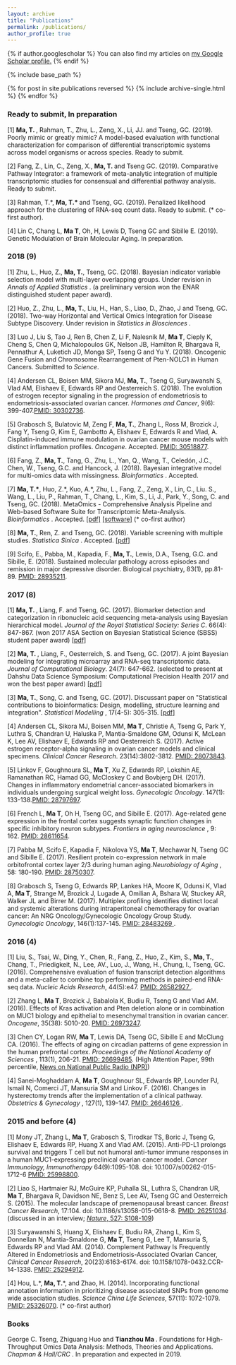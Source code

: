 ```yaml
---
layout: archive
title: "Publications"
permalink: /publications/
author_profile: true
---
```


{% if author.googlescholar %}
  You can also find my articles on <u><a href="{{author.googlescholar}}">my Google Scholar profile</a>.</u>
{% endif %}

{% include base_path %}

{% for post in site.publications reversed %}
  {% include archive-single.html %}
{% endfor %}

### Ready to submit, In preparation

<p>[1] <b> Ma, T. </b>, Rahman, T., Zhu, L., Zeng, X., Li, JJ. and Tseng, GC. (2019). Poorly mimic or greatly mimic? A model-based evaluation with functional characterization for comparison of differential transcriptomic systems across model organisms or across species. Ready to submit. 
<p>[2] Fang, Z., Lin, C., Zeng, X., <b> Ma, T. </b> and Tseng GC. (2019). Comparative Pathway Integrator: a framework of meta-analytic integration of multiple transcriptomic studies for consensual and differential pathway analysis. Ready to submit. 
<p>[3] Rahman, T.*, <b> Ma, T.* </b> and Tseng, GC. (2019). Penalized likelihood approach for the clustering of RNA-seq count data. Ready to submit. (* co-first author).
<p>[4] Lin C, Chang L, <b> Ma T</b>, Oh, H, Lewis D, Tseng GC and Sibille E. (2019). Genetic Modulation of Brain Molecular Aging. In preparation. 

</p></p></p></p>

### 2018 (9)

<p>[1] Zhu, L., Huo, Z., <b> Ma, T.</b>, Tseng, GC. (2018). Bayesian indicator variable selection model with multi-layer overlapping groups. Under revision in <i> Annals of Applied Statistics </i>. (a preliminary version won the ENAR distinguished student paper award).
<p>[2] Huo, Z., Zhu, L., <b> Ma, T.</b>, Liu, H., Han, S., Liao, D., Zhao, J and Tseng, GC. (2018). Two-way Horizontal and Vertical Omics Integration for Disease Subtype Discovery. Under revision in <i> Statistics in Biosciences </i>.
<p>[3] Luo J, Liu S,  Tao J,  Ren B,  Chen Z, Li F, Nalesnik M, <b>Ma T</b>, Cieply K, Cheng S, Chen Q, Michalopoulos GK, Nelson JB, Hamilton R, Bhargava R, Pennathur A, Luketich JD, Monga SP, Tseng G and Yu Y. (2018). Oncogenic Gene Fusion and Chromosome Rearrangement of Pten-NOLC1 in Human Cancers. Submitted to <i>Science</i>.
<p>[4] Andersen CL, Boisen MM, Sikora MJ, <b> Ma, T.</b>, Tseng G, Suryawanshi S, Vlad AM, Elishaev E, Edwards RP and Oesterreich S. (2018). The evolution of estrogen receptor signaling in the progression of endometriosis to endometriosis-associated ovarian cancer. <i>Hormones and Cancer</i>, 9(6): 399-407.<a href="https://www.ncbi.nlm.nih.gov/pubmed/30302736">PMID: 30302736</a>.  
<p>[5] Grabosch S, Bulatovic M, Zeng F, <b> Ma, T.</b>, Zhang L, Ross M, Brozick J, Fang Y, Tseng G, Kim E, Gambotto A, Elishaev E, Edwards R and Vlad, A. Cisplatin-induced immune modulation in ovarian cancer mouse models with distinct inflammation profiles. <i>Oncogene</i>. Accepted. <a href="https://www.ncbi.nlm.nih.gov/pubmed/30518877">PMID: 30518877</a>. 

<p>[6] Fang, Z., <b>Ma, T.</b>, Tang, G., Zhu, L., Yan, Q., Wang, T., Celedón, J.C., Chen, W., Tseng, G.C. and Hancock, J. (2018). Bayesian integrative model for multi-omics data with missingness. <i>Bioinformatics </i>. Accepted. 

<p>[7] <b>Ma, T.*</b>, Huo, Z.*, Kuo, A.*, Zhu, L., Fang, Z., Zeng, X., Lin, C., Liu. S., Wang, L., Liu, P., Rahman, T., Chang, L., Kim, S., Li, J., Park, Y., Song, C. and Tseng, GC. (2018). MetaOmics - Comprehensive Analysis Pipeline and Web-based Software Suite for Transcriptomic Meta-Analysis. <i>Bioinformatics </i>. Accepted. <a href="https://matianzhou.github.io/files/preprints/MetaOmics.pdf">[pdf]</a> <a href="https://github.com/metaOmics/metaOmics">[software]</a> (* co-first author)

<p>[8] <b>Ma, T.</b>, Ren, Z. and Tseng, GC. (2018). Variable screening with multiple studies. <i>Statistica Sinica </i>. Accepted. <a href="https://matianzhou.github.io/files/preprints/TSA-SIS.pdf">[pdf]</a>

<p>[9] Scifo, E., Pabba, M., Kapadia, F., <b>Ma, T.</b>, Lewis, D.A., Tseng, G.C. and Sibille, E. (2018). Sustained molecular pathology across episodes and remission in major depressive disorder. Biological psychiatry, 83(1), pp.81-89. <a href="https://www.ncbi.nlm.nih.gov/pubmed/28935211">PMID: 28935211</a>.

</p></p></p></p></p></p></p></p></p>

### 2017 (8)

<p>[1] <b> Ma, T. </b>, Liang, F. and Tseng, GC. (2017). Biomarker detection and categorization in ribonucleic acid sequencing meta-analysis using Bayesian hierarchical model. <i>Journal of the Royal Statistical Society: Series C</i>. 66(4): 847-867. (won 2017 ASA Section on Bayesian Statistical Science (SBSS) student paper award) <a href="https://matianzhou.github.io/files/preprints/BayesMetaSeq.pdf">[pdf]</a>
<p>[2] <b> Ma, T. </b>, Liang, F., Oesterreich, S. and Tseng, GC. (2017). A joint Bayesian modeling for integrating microarray and RNA-seq transcriptomic data. <i>Journal of Computational Biology</i>. 24(7): 647-662. (selected to present at Dahshu Data Science Symposium: Computational Precision Health 2017 and won the best paper award) <a href="https://matianzhou.github.io/files/preprints/CBM.pdf">[pdf]</a>
<p>[3] <b> Ma, T.</b>, Song, C. and Tseng, GC. (2017). Discussant paper on "Statistical contributions to bioinformatics: Design, modelling, structure learning and integration". <i> Statistical Modelling </i>, 17(4-5): 305-315. <a href="https://matianzhou.github.io/files/preprints/Discuss_SM.pdf">[pdf]</a>
<p>[4] Andersen CL, Sikora MJ, Boisen MM, <b>Ma T</b>, Christie A, Tseng G, Park Y,  Luthra S, Chandran U, Haluska P, Mantia-Smaldone GM, Odunsi K, McLean K, Lee AV, Elishaev E, Edwards RP and Oesterreich S. (2017). Active estrogen receptor-alpha signaling in ovarian cancer models and clinical specimens. <i>Clinical Cancer Research</i>. 23(14):3802-3812. <a href="https://www.ncbi.nlm.nih.gov/pubmed/28073843">PMID: 28073843</a>.
<p>[5] Linkov F, Goughnoura SL, <b>Ma T</b>, Xu Z, Edwards RP, Lokshin AE, Ramanathan RC, Hamad GG, McCloskey C and Bovbjerg DH. (2017). Changes in inflammatory endometrial cancer-associated biomarkers in individuals undergoing surgical weight loss. <i>Gynecologic Oncology</i>. 147(1): 133-138.<a href="https://www.ncbi.nlm.nih.gov/pubmed/28797697">PMID: 28797697</a>.
<p>[6] French L, <b>Ma T</b>, Oh H, Tseng GC, and Sibille E. (2017). Age-related gene expression in the frontal cortex suggests synaptic function changes in specific inhibitory neuron subtypes. <i>Frontiers in aging neuroscience </i>, 9: 162. <a href="https://www.ncbi.nlm.nih.gov/pubmed/28611654">PMID: 28611654</a>.
<p>[7] Pabba M, Scifo E, Kapadia F, Nikolova YS, <b>Ma T</b>, Mechawar N, Tseng GC and Sibille E. (2017). Resilient protein co-expression network in male orbitofrontal cortex layer 2/3 during human aging.<i>Neurobiology of Aging </i>, 58: 180-190. <a href="https://www.ncbi.nlm.nih.gov/pubmed/28750307">PMID: 28750307</a>.  
<p>[8] Grabosch S, Tseng G, Edwards RP, Lankes HA, Moore K, Odunsi K, Vlad A, <b>Ma T</b>, Strange M, Brozick J, Lugade A, Omilian A, Bshara W, Stuckey AR, Walker JL and Birrer M. (2017). Multiplex profiling identifies distinct local and systemic alterations during intraperitoneal chemotherapy for ovarian cancer: An NRG Oncology/Gynecologic Oncology Group Study. <i>Gynecologic Oncology</i>, 146(1):137-145. <a href="https://www.ncbi.nlm.nih.gov/pubmed/28483269">PMID: 28483269 </a>.   

</p></p></p></p></p></p></p></p>

### 2016 (4)

<p>[1] Liu, S., Tsai, W., Ding, Y., Chen, R., Fang, Z., Huo, Z., Kim, S., <b>Ma, T.</b>, Chang, T., Priedigkeit, N., Lee, AV., Luo, J., Wang, H., Chung, I., Tseng, GC. (2016).
Comprehensive evaluation of fusion transcript detection algorithms and a meta-caller to combine top performing methods in paired-end RNA-seq data.
<i>Nucleic Acids Research</i>, 44(5):e47. <a href="https://www.ncbi.nlm.nih.gov/pubmed/26582927">PMID: 26582927 </a>.
<p>[2] Zhang L, <b>Ma T</b>, Brozick J, Babalola K, Budiu R, Tseng G and Vlad AM. (2016). Effects of Kras activation and Pten deletion alone or in combination on MUC1 biology and epithelial to mesenchymal transition in ovarian cancer. <i> Oncogene</i>, 35(38): 5010-20. <a href="https://www.ncbi.nlm.nih.gov/pubmed/26973247"> PMID: 26973247</a>.
<p>[3] Chen CY, Logan RW, <b>Ma T</b>, Lewis DA, Tseng GC, Sibille E and McClung CA. (2016). The effects of aging on circadian patterns of gene expression in the human prefrontal cortex. <i>Proceedings of the National Academy of Sciences </i>, 113(1), 206-21. <a href="https://www.ncbi.nlm.nih.gov/pubmed/26699485">PMID: 26699485</a>. (High Attention Paper, 99th percentile, <a href="http://www.npr.org/sections/health-shots/2015/12/22/460333217/as-aging-brains-internal-clock-fades-a-new-timekeeper-may-kick-in">News on National Public Radio (NPR)</a>)
<p>[4] Sanei-Moghaddam A, <b>Ma T</b>, Goughnour SL, Edwards RP, Lounder PJ, Ismail N, Comerci JT, Mansuria SM and Linkov F. (2016). Changes in hysterectomy trends after the implementation of a clinical pathway. <i>Obstetrics & Gynecology </i>, 127(1), 139-147. <a href="https://www.ncbi.nlm.nih.gov/pubmed/26646126">PMID: 26646126 </a>. 

</p></p></p></p>

### 2015 and before (4)

<p>[1] Mony JT, Zhang L, <b>Ma T</b>, Grabosch S, Tirodkar TS, Boric J, Tseng G, Elishaev E, Edwards RP, Huang X and Vlad AM. (2015). Anti-PD-L1 prolongs survival and triggers T cell but not humoral anti-tumor immune responses in a human MUC1-expressing preclinical ovarian cancer model. <i>Cancer Immunology, Immunotherapy</i> 64(9):1095-108. doi: 10.1007/s00262-015-1712-6 <a href="https://www.ncbi.nlm.nih.gov/pubmed/25998800">PMID: 25998800</a>. 
<p>[2] Liao S, Hartmaier RJ, McGuire KP, Puhalla SL, Luthra S, Chandran UR, <b>Ma T</b>, Bhargava R, Davidson NE, Benz S, Lee AV, Tseng GC and Oesterreich S. (2015). The molecular landscape of premenopausal breast cancer. <i>Breast Cancer Research</i>, 17:104. doi: 10.1186/s13058-015-0618-8. <a href="https://www.ncbi.nlm.nih.gov/pubmed/26251034">PMID: 26251034</a>. (discussed in an interview; <a href="http://www.nature.com/nature/journal/v527/n7578_supp/full/527S108a.html"><i>Nature</i>, 527: S108-109</a>)
<p>[3] Suryawanshi S, Huang X, Elishaev E, Budiu RA, Zhang L, Kim S, Donnellan N, Mantia-Smaldone G, <b>Ma T</b>, Tseng G, Lee T, Mansuria S, Edwards RP and Vlad AM. (2014). Complement Pathway Is Frequently Altered in Endometriosis and Endometriosis-Associated Ovarian Cancer, <i>Clinical Cancer Research</i>, 20(23):6163-6174. doi: 10.1158/1078-0432.CCR-14-1338. <a href="https://www.ncbi.nlm.nih.gov/pubmed/25294912">PMID: 25294912</a>. 
<p>[4] Hou, L.*, <b> Ma, T.</b>*, and Zhao, H. (2014). Incorporating functional annotation information in prioritizing disease associated SNPs from genome wide association studies. <i>Science China Life Sciences</i>, 57(11): 1072-1079. <a href="https://www.ncbi.nlm.nih.gov/pubmed/25326070">PMID: 25326070</a>. (* co-first author)

</p></p></p></p>

### Books

<p> George C. Tseng, Zhiguang Huo and <b> Tianzhou Ma </b>. Foundations for High-Throughput Omics Data Analysis: Methods, Theories and Applications. <i> Chapman & Hall/CRC </i>. In preparation and expected in 2019.
